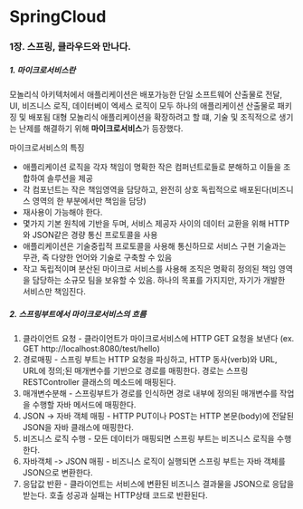 # SpringCloud

### 1장. 스프링, 클라우드와 만나다.

##### 1. 마이크로서비스란

  모놀리식 아키텍처에서 애플리케이션은 배포가능한 단일 소프트웨어 산출물로 전달, UI, 비즈니스 로직, 데이터베이 엑세스 로직이 모두 하나의 애플리케이션 산출물로 패키징 및 배포됨
  대형 모놀리식 애플리케이션을 확장하려고 할 떄, 기술 및 조직적으로 생기는 난제를 해결하기 위해 **마이크로서비스**가 등장했다.

  마이크로서비스의 특징
  - 애플리케이션 로직을 각자 책임이 명확한 작은 컴퍼넌트로들로 분해하고 이들을 조합하여 솔루션을 제공
  - 각 컴포넌트는 작은 책임영역을 담당하고, 완전히 상호 독립적으로 배포된다(비즈니스 영역의 한 부분에서만 책임을 담당)
  - 재사용이 가능해야 한다.
  - 몇가지 기본 원칙에 기반을 두며, 서비스 제공자 사이의 데이터 교환을 위해 HTTP와 JSON같은 경량 통신 프로토콜을 사용
  - 애플리케이션은 기술중립적 프로토콜을 사용해 통신하므로 서비스 구현 기술과는 무관, 즉 다양한 언어와 기술로 구축할 수 있음
  - 작고 독립적이며 분산된 마이크로 서비스를 사용해 조직은 명확히 정의된 책임 영역을 담당하는 소규모 팀을 보유할 수 있음. 하나의 목표를 가지지만, 자기가 개발한 서비스만 책임진다.

##### 2. 스프링부트에서 마이크로서비스의 흐름
  1. 클라이언트 요청
    - 클라이언트가 마이크로서비스에 HTTP GET 요청을 보낸다 (ex. GET http://localhost:8080/test/hello)
  3. 경로매핑
    - 스프링 부트는 HTTP 요청을 파싱하고, HTTP 동사(verb)와 URL, URL에 정의;된 매개변수를 기반으로 경로를 매핑한다. 경로는 스프링 RESTController 클래스의 메소드에 매핑된다.
  5. 매개변수분해
    - 스프링부트가 경로를 인식하면 경로 내부에 정의된 매개변수를 작업을  수행할 자바 메서드에 매핑한다.
  7. JSON -> 자바 객체 매핑
    - HTTP PUT이나 POST는 HTTP 본문(body)에 전달된 JSON을 자바 클래스에 매핑한다.
  8. 비즈니스 로직 수행
    - 모든 데이터가 매핑되면 스프링 부트는 비즈니스 로직을 수행한다.
  9. 자바객체 -> JSON 매핑
    - 비즈니스 로직이 실행되면 스프링 부트는 자바 객체를 JSON으로 변환한다.
  11. 응답값 반환
    - 클라이언트는 서비스에 변환된 비즈니스 결과물을 JSON으로 응답을 받는다. 호출 성공과 실패는 HTTP상태 코드로 반환된다.

